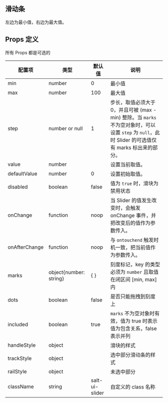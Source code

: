 ## 滑动条

左边为最小值，右边为最大值。

## Props 定义
所有 Props 都是可选的

配置项 | 类型 | 默认值 | 说明
----|-----|------|------
| min    |  number     | 0     | 最小值 |
| max    |  number     | 100    | 最大值 |
| step    |  number or null     | 1    | 步长，取值必须大于 0，并且可被 (max - min) 整除。当 `marks` 不为空对象时，可以设置 `step` 为 `null`，此时 Slider 的可选值仅有 marks 标出来的部分。 |
| value    |  number  |     | 设置当前取值。 |
| defaultValue    |  number   | 0     | 设置初始取值。|
| disabled    |  boolean     | false    | 值为 `true` 时，滑块为禁用状态 |
| onChange    |  function     | noop    | 当 Slider 的值发生改变时，会触发 onChange 事件，并把改变后的值作为参数传入。 |
| onAfterChange    |  function     | noop    | 与 `ontouchend` 触发时机一致，把当前值作为参数传入。 |
| marks   |  object{number: string}     | { }    | 刻度标记，key 的类型必须为 `number` 且取值在闭区间 [min, max] 内 |
| dots   |  boolean     | false    | 是否只能拖拽到刻度上 |
| included  |  boolean     | true    | `marks` 不为空对象时有效，值为 true 时表示值为包含关系，false 表示并列 |
| handleStyle  |  object    |    | 滑块的样式  |
| trackStyle  | object     |    | 选中部分滑动条的样式 |
| railStyle  |  object     |   | 未选中部分 |
| className  |  string     | salt-ui-slider  | 自定义的 class 名称|
